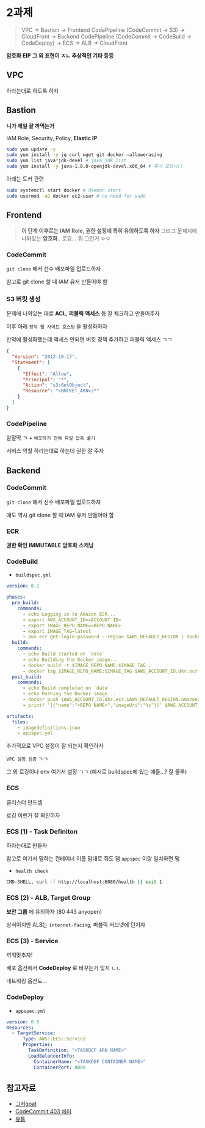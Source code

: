 # 2과제

> VPC -> Bastion -> Frontend CodePipeline (CodeCommit -> S3) -> CloudFront -> Backend CodePipeline (CodeCommit -> CodeBuild -> CodeDeploy) -> ECS -> ALB -> CloudFront

**암호화** **EIP** **그 외 표현이 ㅈㄴ 추상적인 기타 등등**

## VPC

하라는대로 하도록 하자

## Bastion

**니가 제일 잘 까먹는거**

IAM Role, Security, Policy, **Elastic IP**

```bash
sudo yum update -y
sudo yum install -y jq curl wget git docker —allowerasing
sudo yum list java*jdk-devel # java jdk list
sudo yum install -y java-1.8.0-openjdk-devel.x86_64 # 혹시 모르니!!
```

아래는 도커 관련

```bash
sudo systemctl start docker # daemon start
sudo usermod -aG docker ec2-user # no need for sudo
```

## Frontend

> **이 단계 이후로는 IAM Role, 권한 설정에 특히 유의하도록 하자** 그리고 문제지에 나와있는 **암호화**.. 로깅... 뭐 그런거 ㅇㅇ

### CodeCommit

`git clone` 해서 선수 배포파일 업로드하자

참고로 git clone 할 때 IAM 유저 만들어야 함

### S3 버킷 생성

문제에 나와있는 대로 **ACL**, **퍼블릭 액세스** 등 잘 체크하고 만들어주자

이후 아래 `정적 웹 사이트 호스팅` 을 활성화하자

만약에 활성화했는데 액세스 안되면 버킷 정책 추가하고 퍼블릭 액세스 ㄱㄱ

```json
{
  "Version": "2012-10-17",
  "Statement": [
    {
      "Effect": "Allow",
      "Principal": "*",
      "Action": "s3:GetObject",
      "Resource": "<BUCKET_ARN>/*"
    }
  ]
}
```

### CodePipeline

알잘딱 ㄱ + `배포하기 전에 파일 압축 풀기`

서비스 역할 하라는대로 하는데 권한 잘 주자

## Backend

### CodeCommit

`git clone` 해서 선수 배포파일 업로드하자

얘도 역시 git clone 할 때 IAM 유저 만들어야 함

### ECR

**권한 확인** **IMMUTABLE** **암호화** **스캐닝**

### CodeBuild

- `buildspec.yml`

```yaml
version: 0.2

phases:
  pre_build:
    commands:
      - echo Logging in to Amazon ECR...
      - export AWS_ACCOUNT_ID=<ACCOUNT ID>
      - export IMAGE_REPO_NAME=<REPO NAME>
      - export IMAGE_TAG=latest
      - aws ecr get-login-password --region $AWS_DEFAULT_REGION | docker login --username AWS --password-stdin $AWS_ACCOUNT_ID.dkr.ecr.$AWS_DEFAULT_REGION.amazonaws.com
  build:
    commands:
      - echo Build started on `date`
      - echo Building the Docker image...
      - docker build -t $IMAGE_REPO_NAME:$IMAGE_TAG .
      - docker tag $IMAGE_REPO_NAME:$IMAGE_TAG $AWS_ACCOUNT_ID.dkr.ecr.$AWS_DEFAULT_REGION.amazonaws.com/$IMAGE_REPO_NAME:$IMAGE_TAG
  post_build:
    commands:
      - echo Build completed on `date`
      - echo Pushing the Docker image...
      - docker push $AWS_ACCOUNT_ID.dkr.ecr.$AWS_DEFAULT_REGION.amazonaws.com/$IMAGE_REPO_NAME:$IMAGE_TAG
      - printf '[{"name":"<REPO NAME>","imageUri":"%s"}]' $AWS_ACCOUNT_ID.dkr.ecr.$AWS_DEFAULT_REGION.amazonaws.com/$IMAGE_REPO_NAME:$IMAGE_TAG > imagedefinitions.json

artifacts:
  files:
    - imagedefinitions.json
    - appspec.yml
```

추가적으로 VPC 설정이 잘 되는지 확인하자

`VPC 설정 검증` ㄱㄱ

그 외 로깅이나 env 여기서 설정 ㄱㄱ (예시로 buildspec에 있는 애들...? 잘 몰루)

### ECS

클러스터 만드셈

로깅 이런거 잘 확인하자

### ECS (1) - Task Definiton

하라는대로 만들자

참고로 여기서 말하는 컨테이너 이름 맘대로 줘도 댐 `appspec` 이랑 일치하면 됌

- `health check`

```bash
CMD-SHELL, curl -f http://localhost:8080/health || exit 1
```

### ECS (2) - ALB, Target Group

**보안 그룹** 에 유의하자 (80 443 anyopen)

상식이지만 ALB는 `internet-facing`, 퍼블릭 서브넷에 던지자

### ECS (3) - Service

끼워맞추자!

배포 옵션에서 **CodeDeploy** 로 바꾸는거 잊지 ㄴㄴ

네트워킹 옵션도...

### CodeDeploy

- `appspec.yml`

```yml
version: 0.0
Resources:
  - TargetService:
      Type: AWS::ECS::Service
      Properties:
        TaskDefinition: "<TASKDEF ARN NAME>"
        LoadBalancerInfo:
          ContainerName: "<TASKDEF CONTAINER NAME>"
          ContainerPort: 8080
```

## 참고자료

- [그저goat](https://theblackskirts.notion.site/2-2d57aa686e704589b4479fd25375930d?pvs=4)
- [CodeCommit 403 에러](https://velog.io/@on_cloud/AWS-CodeCommit-Error)
- [유튭](https://youtu.be/8iEw58P_0z8?si=XYo3lyDPmnmCtlzH)
